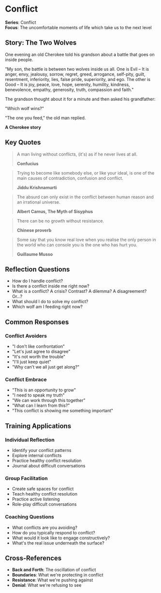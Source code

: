 # Conflict

**Series**: Conflict  
**Focus**: The uncomfortable moments of life which take us to the next level

## Story: The Two Wolves

One evening an old Cherokee told his grandson about a battle that goes on inside people.

"My son, the battle is between two wolves inside us all. One is Evil – It is anger, envy, jealousy, sorrow, regret, greed, arrogance, self-pity, guilt, resentment, inferiority, lies, false pride, superiority, and ego. The other is Good – It is joy, peace, love, hope, serenity, humility, kindness, benevolence, empathy, generosity, truth, compassion and faith."

The grandson thought about it for a minute and then asked his grandfather:

"Which wolf wins?"

"The one you feed," the old man replied.

**A Cherokee story**

## Key Quotes

> A man living without conflicts, (it's) as if he never lives at all.
> 
> **Confucius**

> Trying to become like somebody else, or like your ideal, is one of the main causes of contradiction, confusion and conflict.
> 
> **Jiddu Krishnamurti**

> The absurd can only exist in the conflict between human reason and an irrational universe.
> 
> **Albert Camus, The Myth of Sisyphus**

> There can be no growth without resistance.
> 
> **Chinese proverb**

> Some say that you know real love when you realise the only person in the world who can console you is the one who has hurt you.
> 
> **Guillaume Musso**

## Reflection Questions

- How do I handle conflict?
- Is there a conflict inside me right now?
- What is a conflict? A crisis? Contrast? A dilemma? A disagreement? Or...?
- What should I do to solve my conflict?
- Which wolf am I feeding right now?

## Common Responses

### **Conflict Avoiders**
- "I don't like confrontation"
- "Let's just agree to disagree"
- "It's not worth the trouble"
- "I'll just keep quiet"
- "Why can't we all just get along?"

### **Conflict Embrace**
- "This is an opportunity to grow"
- "I need to speak my truth"
- "We can work through this together"
- "What can I learn from this?"
- "This conflict is showing me something important"

## Training Applications

### **Individual Reflection**
- Identify your conflict patterns
- Explore internal conflicts
- Practice healthy conflict resolution
- Journal about difficult conversations

### **Group Facilitation**
- Create safe spaces for conflict
- Teach healthy conflict resolution
- Practice active listening
- Role-play difficult conversations

### **Coaching Questions**
- What conflicts are you avoiding?
- How do you typically respond to conflict?
- What would it look like to engage constructively?
- What's the real issue underneath the surface?

## Cross-References

- **Back and Forth**: The oscillation of conflict
- **Boundaries**: What we're protecting in conflict
- **Resistance**: What we're pushing against
- **Denial**: What we're refusing to see
